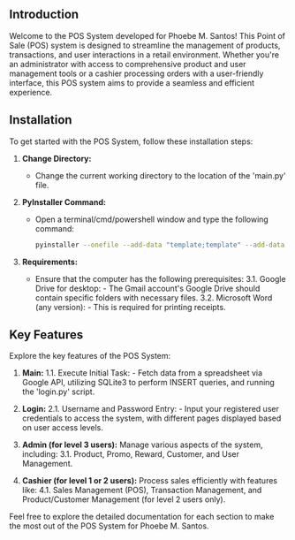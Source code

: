 ## Introduction

Welcome to the POS System developed for Phoebe M. Santos! This Point of Sale (POS) system is designed to streamline the management of products, transactions, and user interactions in a retail environment. Whether you're an administrator with access to comprehensive product and user management tools or a cashier processing orders with a user-friendly interface, this POS system aims to provide a seamless and efficient experience.

## Installation
To get started with the POS System, follow these installation steps:

1. **Change Directory:**
   - Change the current working directory to the location of the 'main.py' file.

2. **PyInstaller Command:**
   - Open a terminal/cmd/powershell window and type the following command:
     ```bash
     pyinstaller --onefile --add-data "template;template" --add-data "src;src" --noconsole --name=POS main.py
     ```

3. **Requirements:**
   - Ensure that the computer has the following prerequisites:
     3.1. Google Drive for desktop:
         - The Gmail account's Google Drive should contain specific folders with necessary files.
     3.2. Microsoft Word (any version):
         - This is required for printing receipts.

## Key Features
Explore the key features of the POS System:

1. **Main:**
   1.1. Execute Initial Task:
       - Fetch data from a spreadsheet via Google API, utilizing SQLite3 to perform INSERT queries, and running the 'login.py' script.

2. **Login:**
   2.1. Username and Password Entry:
       - Input your registered user credentials to access the system, with different pages displayed based on user access levels.

3. **Admin (for level 3 users):**
   Manage various aspects of the system, including:
   3.1. Product, Promo, Reward, Customer, and User Management.

4. **Cashier (for level 1 or 2 users):**
   Process sales efficiently with features like:
   4.1. Sales Management (POS), Transaction Management, and Product/Customer Management (for level 2 users only).

Feel free to explore the detailed documentation for each section to make the most out of the POS System for Phoebe M. Santos.
